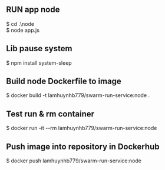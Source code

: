 ## RUN app node
$ cd .\node\
$ node app.js

## Lib pause system
$ npm install system-sleep

## Build node Dockerfile to image
$ docker build -t lamhuynhb779/swarm-run-service:node .

## Test run & rm container 
$ docker run -it --rm lamhuynhb779/swarm-run-service:node

## Push image into repository in Dockerhub
$ docker push lamhuynhb779/swarm-run-service:node